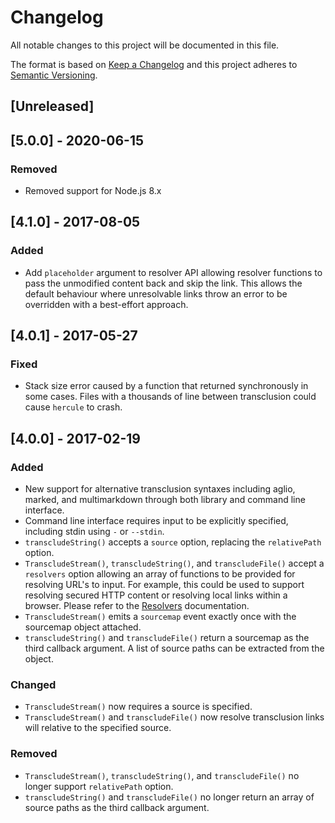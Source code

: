 # Changelog

All notable changes to this project will be documented in this file.

The format is based on [Keep a Changelog](http://keepachangelog.com/en/1.0.0/)
and this project adheres to [Semantic Versioning](http://semver.org/spec/v2.0.0.html).

## [Unreleased]

## [5.0.0] - 2020-06-15
### Removed

- Removed support for Node.js 8.x

## [4.1.0] - 2017-08-05
### Added

- Add `placeholder` argument to resolver API allowing resolver functions to pass the unmodified content back and skip the link. This allows the default behaviour where unresolvable links throw an error to be overridden with a best-effort approach.

## [4.0.1] - 2017-05-27
### Fixed

- Stack size error caused by a function that returned synchronously in some cases. Files with a thousands of line between transclusion could cause `hercule` to crash.

## [4.0.0] - 2017-02-19
### Added

- New support for alternative transclusion syntaxes including aglio, marked, and multimarkdown through both library and command line interface.
- Command line interface requires input to be explicitly specified, including stdin using `-` or `--stdin`.
- `transcludeString()` accepts a `source` option, replacing the `relativePath` option.
- `TranscludeStream()`, `transcludeString()`, and `transcludeFile()` accept a `resolvers` option allowing an array of functions to be provided for resolving URL's to input. For example, this could be used to support resolving secured HTTP content or resolving local links within a browser. Please refer to the [Resolvers](README.md#resolvers) documentation.
- `TranscludeStream()` emits a `sourcemap` event exactly once with the sourcemap object attached.
- `transcludeString()` and `transcludeFile()` return a sourcemap as the third callback argument. A list of source paths can be extracted from the object.

### Changed

- `TranscludeStream()` now requires a source is specified.
- `TranscludeStream()` and `transcludeFile()` now resolve transclusion links will relative to the specified source.

### Removed

- `TranscludeStream()`, `transcludeString()`, and `transcludeFile()` no longer support `relativePath` option.
- `transcludeString()` and `transcludeFile()` no longer return an array of source paths as the third callback argument.

